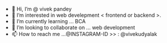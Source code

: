 - 👋 Hi, I’m @ vivek pandey
- 👀 I’m interested in web develepment < frontend or backend >.
- 🌱 I’m currently learning ... BCA <finel year>
- 💞️ I’m looking to collaborate on ... web development 
- 📫 How to reach me ...@INSTAGRAM-ID >> : @vivekudyalak

<!---
udyalakvivek/udyalakvivek is a ✨ special ✨ repository because its `README.md` (this file) appears on your GitHub profile.
You can click the Preview link to take a look at your changes.
--->

